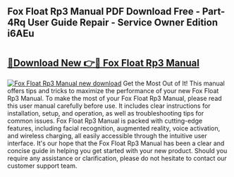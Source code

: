 ## Fox Float Rp3 Manual PDF Download Free - Part-4Rq User Guide Repair - Service Owner Edition i6AEu

# <h2><a href="http://bc83198.oget.top/?id=Fox+Float+Rp3+Manual">🔗Download New 👉🔴 Fox Float Rp3 Manual</a></h2>

[![Fox Float Rp3 Manual new download](https://i.imgur.com/5g1atiW.png)](http://bc83198.oget.top/?id=Fox+Float+Rp3+Manual)
Get the Most Out of It! This manual offers tips and tricks to maximize the performance of your new Fox Float Rp3 Manual. To make the most of your Fox Float Rp3 Manual, please read this user manual carefully before use. It includes clear instructions for installation, setup, and operation, as well as troubleshooting tips for common issues. Fox Float Rp3 Manual is packed with cutting-edge features, including facial recognition, augmented reality, voice activation, and wireless charging, all easily accessible through the intuitive user interface. It's our hope that the Fox Float Rp3 Manual has been a clear and concise guide in helping you get started with your new product. Should you require any assistance or clarification, please do not hesitate to contact our customer support team.
